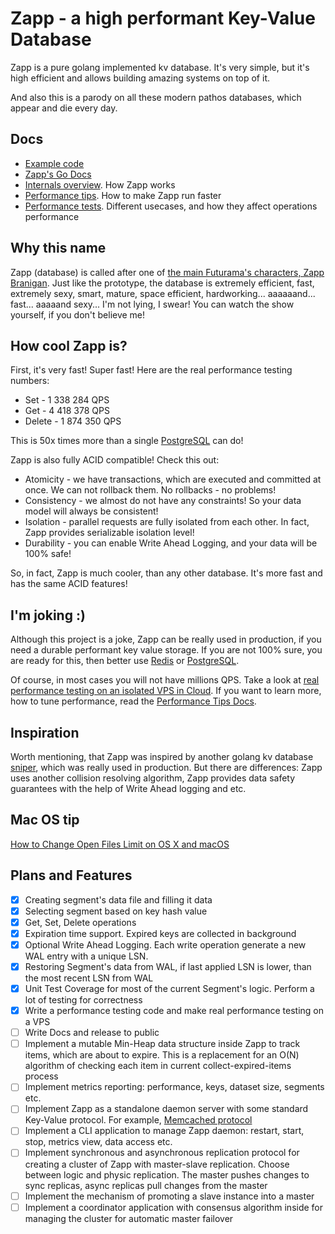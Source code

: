 # Zapp - a high performant Key-Value Database

Zapp is a pure golang implemented kv database. It's very simple, but it's high efficient and allows building amazing systems on top of it.

And also this is a parody on all these modern pathos databases, which appear and die every day.

## Docs

- [Example code](./docs/examples/)
- [Zapp's Go Docs](https://pkg.go.dev/github.com/Kurt212/zapp)
- [Internals overview](./docs/internals.md). How Zapp works
- [Performance tips](./docs/perfomance_tips.md). How to make Zapp run faster
- [Performance tests](./docs/performance_test.md). Different usecases, and how they affect operations performance 

## Why this name

Zapp (database) is called after one of [the main Futurama's characters, Zapp Branigan](https://futurama.fandom.com/wiki/Zapp_Brannigan). Just like the prototype, the database is extremely efficient, fast, extremely sexy, smart, mature, space efficient, hardworking... aaaaaand... fast... aaaaand sexy... I'm not lying, I swear! You can watch the show yourself, if you don't believe me!

## How cool Zapp is?

First, it's very fast! Super fast! Here are the real performance testing numbers:
- Set - 1 338 284 QPS
- Get - 4 418 378 QPS
- Delete - 1 874 350 QPS

This is 50x times more than a single [PostgreSQL](https://www.postgresql.org/) can do!

Zapp is also fully ACID compatible! Check this out:
- Atomicity - we have transactions, which are executed and committed at once. We can not rollback them. No rollbacks - no problems!
- Consistency - we almost do not have any constraints! So your data model will always be consistent!
- Isolation - parallel requests are fully isolated from each other. In fact, Zapp provides serializable isolation level!
- Durability - you can enable Write Ahead Logging, and your data will be 100% safe!  

So, in fact, Zapp is much cooler, than any other database. It's more fast and has the same ACID features!

## I'm joking :)

Although this project is a joke, Zapp can be really used in production, if you need a durable performant key value storage. If you are not 100% sure, you are ready for this, then better use [Redis](https://redis.io/) or [PostgreSQL](https://www.postgresql.org/). 

Of course, in most cases you will not have millions QPS. Take a look at [real performance testing on an isolated VPS in Cloud](./docs/performance_test.md). If you want to learn more, how to tune performance, read the [Performance Tips Docs](./docs/perfomance_tips.md).

## Inspiration

Worth mentioning, that Zapp was inspired by another golang kv database [sniper](https://github.com/recoilme/sniper), which was really used in production. But there are differences: Zapp uses another collision resolving algorithm, Zapp provides data safety guarantees with the help of Write Ahead logging and etc.

## Mac OS tip
[How to Change Open Files Limit on OS X and macOS](https://gist.github.com/tombigel/d503800a282fcadbee14b537735d202c)

## Plans and Features

- [x] Creating segment's data file and filling it data
- [x] Selecting segment based on key hash value
- [x] Get, Set, Delete operations
- [x] Expiration time support. Expired keys are collected in background
- [x] Optional Write Ahead Logging. Each write operation generate a new WAL entry with a unique LSN.
- [x] Restoring Segment's data from WAL, if last applied LSN is lower, than the most recent LSN from WAL
- [x] Unit Test Coverage for most of the current Segment's logic. Perform a lot of testing for correctness
- [x] Write a performance testing code and make real performance testing on a VPS
- [ ] Write Docs and release to public
- [ ] Implement a mutable Min-Heap data structure inside Zapp to track items, which are about to expire. This is a replacement for an O(N) algorithm of checking each item in current collect-expired-items process
- [ ] Implement metrics reporting: performance, keys, dataset size, segments etc.
- [ ] Implement Zapp as a standalone daemon server with some standard Key-Value protocol. For example, [Memcached protocol](https://github.com/memcached/memcached/blob/master/doc/protocol.txt)
- [ ] Implement a CLI application to manage Zapp daemon: restart, start, stop, metrics view, data access etc.
- [ ] Implement synchronous and asynchronous replication protocol for creating a cluster of Zapp with master-slave replication. Choose between logic and physic replication. The master pushes changes to sync replicas, async replicas pull changes from the master
- [ ] Implement the mechanism of promoting a slave instance into a master
- [ ] Implement a coordinator application with consensus algorithm inside for managing the cluster for automatic master failover

